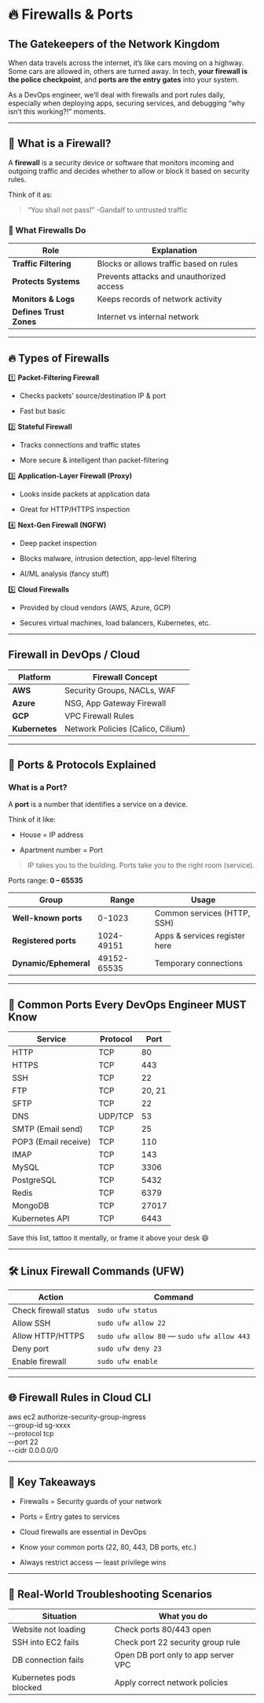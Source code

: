 # 🔥 Firewalls & Ports
## **The Gatekeepers of the Network Kingdom**

When data travels across the internet, it’s like cars moving on a highway. Some cars are allowed in, others are turned away. In tech, **your firewall is the police checkpoint**, and **ports are the entry gates** into your system.

As a DevOps engineer, we’ll deal with firewalls and port rules daily, especially when deploying apps, securing services, and debugging “why isn’t this working?!” moments.

---

## 🧱 What is a Firewall?

A **firewall** is a security device or software that monitors incoming and outgoing traffic and decides whether to allow or block it based on security rules.

Think of it as:

> “You shall not pass!” -Gandalf to untrusted traffic

### 📌 What Firewalls Do

| Role                    | Explanation                              |
| ----------------------- | ---------------------------------------- |
| **Traffic Filtering**   | Blocks or allows traffic based on rules  |
| **Protects Systems**    | Prevents attacks and unauthorized access |
| **Monitors & Logs**     | Keeps records of network activity        |
| **Defines Trust Zones** | Internet vs internal network             |

---

## 🔥 Types of Firewalls

1️⃣ **Packet-Filtering Firewall**

- Checks packets’ source/destination IP & port

- Fast but basic

2️⃣ **Stateful Firewall**

- Tracks connections and traffic states

- More secure & intelligent than packet-filtering

3️⃣ **Application-Layer Firewall (Proxy)**

- Looks inside packets at application data

- Great for HTTP/HTTPS inspection

4️⃣ **Next-Gen Firewall (NGFW)**

- Deep packet inspection

- Blocks malware, intrusion detection, app-level filtering

- AI/ML analysis (fancy stuff)

5️⃣ **Cloud Firewalls**

- Provided by cloud vendors (AWS, Azure, GCP)

- Secures virtual machines, load balancers, Kubernetes, etc.


---

## Firewall in DevOps / Cloud

| Platform       | Firewall Concept                  |
| -------------- | --------------------------------- |
| **AWS**        | Security Groups, NACLs, WAF       |
| **Azure**      | NSG, App Gateway Firewall         |
| **GCP**        | VPC Firewall Rules                |
| **Kubernetes** | Network Policies (Calico, Cilium) |


---

## 🚪 Ports & Protocols Explained

### **What is a Port?**

A **port** is a number that identifies a service on a device.

Think of it like:

- House = IP address

- Apartment number = Port

> IP takes you to the building.
> Ports take you to the right room (service).

Ports range: **0 – 65535**

| Group                 | Range       | Usage                         |
| --------------------- | ----------- | ----------------------------- |
| **Well-known ports**  | 0-1023      | Common services (HTTP, SSH)   |
| **Registered ports**  | 1024-49151  | Apps & services register here |
| **Dynamic/Ephemeral** | 49152-65535 | Temporary connections         |


---

## 📎 Common Ports Every DevOps Engineer MUST Know

| Service              | Protocol | Port   |
| -------------------- | -------- | ------ |
| HTTP                 | TCP      | 80     |
| HTTPS                | TCP      | 443    |
| SSH                  | TCP      | 22     |
| FTP                  | TCP      | 20, 21 |
| SFTP                 | TCP      | 22     |
| DNS                  | UDP/TCP  | 53     |
| SMTP (Email send)    | TCP      | 25     |
| POP3 (Email receive) | TCP      | 110    |
| IMAP                 | TCP      | 143    |
| MySQL                | TCP      | 3306   |
| PostgreSQL           | TCP      | 5432   |
| Redis                | TCP      | 6379   |
| MongoDB              | TCP      | 27017  |
| Kubernetes API       | TCP      | 6443   |

Save this list, tattoo it mentally, or frame it above your desk 😄

---

## 🛠 Linux Firewall Commands (UFW)

| Action                | Command                                    |
| --------------------- | ------------------------------------------ |
| Check firewall status | `sudo ufw status`                          |
| Allow SSH             | `sudo ufw allow 22`                        |
| Allow HTTP/HTTPS      | `sudo ufw allow 80` — `sudo ufw allow 443` |
| Deny port             | `sudo ufw deny 23`                         |
| Enable firewall       | `sudo ufw enable`                          |


---

## 🌐 Firewall Rules in Cloud CLI

aws ec2 authorize-security-group-ingress \
  --group-id sg-xxxx \
  --protocol tcp \
  --port 22 \
  --cidr 0.0.0.0/0

  ---

  ## 🧠 Key Takeaways

  - Firewalls = Security guards of your network

- Ports = Entry gates to services

- Cloud firewalls are essential in DevOps

- Know your common ports (22, 80, 443, DB ports, etc.)

- Always restrict access — least privilege wins


---

## 🎯 Real-World Troubleshooting Scenarios

| Situation               | What you do                         |
| ----------------------- | ----------------------------------- |
| Website not loading     | Check ports 80/443 open             |
| SSH into EC2 fails      | Check port 22 security group rule   |
| DB connection fails     | Open DB port only to app server VPC |
| Kubernetes pods blocked | Apply correct network policies      |






